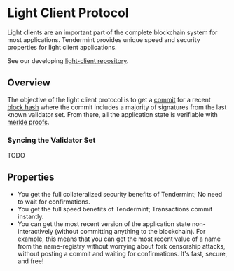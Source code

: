 # Light Client Protocol

Light clients are an important part of the complete blockchain system for most applications.  Tendermint provides unique speed and security properties for light client applications.

See our developing [light-client repository](github.com/tendermint/light-client).

## Overview

The objective of the light client protocol is to get a [commit](/docs/internals/validators#committing-a-block) for a recent [block hash](/docs/internals/block-structure#block-hash) where the commit includes a majority of signatures from the last known validator set.  From there, all the application state is verifiable with [merkle proofs](/docs/internals/merkle-trees#iavl-tree).

### Syncing the Validator Set
TODO

## Properties

- You get the full collateralized security benefits of Tendermint;  No need to wait for confirmations.
- You get the full speed benefits of Tendermint;  Transactions commit instantly.
- You can get the most recent version of the application state non-interactively (without committing anything to the blockchain).  For example, this means that you can get the most recent value of a name from the name-registry without worrying about fork censorship attacks, without posting a commit and waiting for confirmations.  It's fast, secure, and free!
